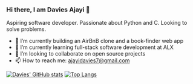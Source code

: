 ### Hi there, I am Davies Ajayi 👋

Aspiring software developer. Passionate about Python and C. Looking to solve problems. 
- 🔭 I’m currently building an AirBnB clone and a book-finder web app
- 🌱 I’m currently learning full-stack software development at ALX
- 👯 I’m looking to collaborate on open source projects
- 📫 How to reach me: ajayidavies7@gmail.com

[![Davies' GitHub stats](https://github-readme-stats.vercel.app/api?username=Davies70&show_icons=true&theme=radical)](https://github.com/Davies70/github-readme-stats)
[![Top Langs](https://github-readme-stats.vercel.app/api/top-langs/?username=Davies70&langs_count=8)](https://github.com/Davies70/github-readme-stats)
